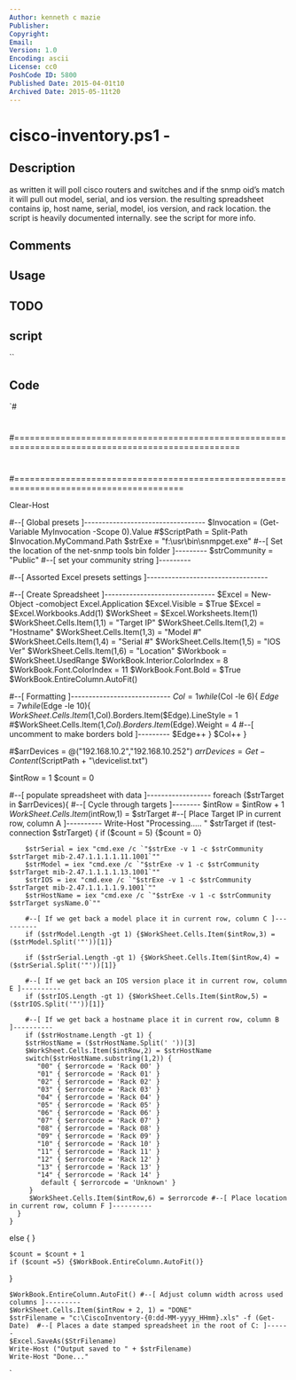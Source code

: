 ```yaml
---
Author: kenneth c mazie
Publisher: 
Copyright: 
Email: 
Version: 1.0
Encoding: ascii
License: cc0
PoshCode ID: 5800
Published Date: 2015-04-01t10
Archived Date: 2015-05-11t20
---
```


# cisco-inventory.ps1 - 

## Description

as written it will poll cisco routers and switches and if the snmp oid’s match it will pull out model, serial, and ios version.  the resulting spreadsheet contains ip, host name, serial, model, ios version, and rack location.  the script is heavily documented internally.  see the script for more info.

## Comments



## Usage



## TODO



## script

``

## Code

`#
 #
 #==================================================================================================
 #
 #
 #=======================================================================================
 
 Clear-Host
 
 #--[ Global presets ]----------------------------------
 $Invocation = (Get-Variable MyInvocation -Scope 0).Value
 #$ScriptPath = Split-Path $Invocation.MyCommand.Path
 $strExe = "f:\usr\bin\snmpget.exe"    #--[ Set the location of the net-snmp tools bin folder ]---------
 $strCommunity = "Public"              #--[ set your community string ]---------
 
 #--[ Assorted Excel presets settings ]----------------------------------
 
 #--[ Create Spreadsheet ]-------------------------------
 $Excel = New-Object -comobject Excel.Application
 $Excel.Visible = $True
 $Excel = $Excel.Workbooks.Add(1)
 $WorkSheet = $Excel.Worksheets.Item(1)
 $WorkSheet.Cells.Item(1,1) = "Target IP"
 $WorkSheet.Cells.Item(1,2) = "Hostname"
 $WorkSheet.Cells.Item(1,3) = "Model #"
 $WorkSheet.Cells.Item(1,4) = "Serial #"
 $WorkSheet.Cells.Item(1,5) = "IOS Ver"
 $WorkSheet.Cells.Item(1,6) = "Location"
 $Workbook = $WorkSheet.UsedRange
 $WorkBook.Interior.ColorIndex = 8
 $WorkBook.Font.ColorIndex = 11
 $WorkBook.Font.Bold = $True
 $WorkBook.EntireColumn.AutoFit()
 
 #--[ Formatting ]----------------------------
 $Col = 1
 while ($Col -le 6){
 	$Edge = 7
 	while ($Edge -le 10){
 		$WorkSheet.Cells.Item(1,$Col).Borders.Item($Edge).LineStyle = 1
 		#$WorkSheet.Cells.Item(1,$Col).Borders.Item($Edge).Weight = 4   #--[ uncomment to make borders bold ]---------
 		$Edge++
 	}
 	$Col++
 }
 
 #$arrDevices = @("192.168.10.2","192.168.10.252")
 $arrDevices = Get-Content ($ScriptPath + "\devicelist.txt")
 
 $intRow = 1
 $count = 0
 
 
 #--[ populate spreadsheet with data ]------------------
 foreach ($strTarget in $arrDevices){ #--[ Cycle through targets ]--------
    $intRow = $intRow + 1 
    $WorkSheet.Cells.Item($intRow,1) = $strTarget #--[ Place Target IP in current row, column A ]----------
    Write-Host "Processing..... " $strTarget
    if (test-connection $strTarget) {
 		if ($count = 5) {$count = 0}
 		
 		$strSerial = iex "cmd.exe /c `"$strExe -v 1 -c $strCommunity $strTarget mib-2.47.1.1.1.1.11.1001`""
 		$strModel = iex "cmd.exe /c `"$strExe -v 1 -c $strCommunity $strTarget mib-2.47.1.1.1.1.13.1001`""
 		$strIOS = iex "cmd.exe /c `"$strExe -v 1 -c $strCommunity $strTarget mib-2.47.1.1.1.1.9.1001`""
 		$strHostName = iex "cmd.exe /c `"$strExe -v 1 -c $strCommunity $strTarget sysName.0`""
 		
 		#--[ If we get back a model place it in current row, column C ]----------
 		if ($strModel.Length -gt 1) {$WorkSheet.Cells.Item($intRow,3) = ($strModel.Split('"'))[1]} 
 		
 		if ($strSerial.Length -gt 1) {$WorkSheet.Cells.Item($intRow,4) = ($strSerial.Split('"'))[1]}
 		
 		#--[ If we get back an IOS version place it in current row, column E ]----------
 		if ($strIOS.Length -gt 1) {$WorkSheet.Cells.Item($intRow,5) = ($strIOS.Split('"'))[1]}
 		
 		#--[ If we get back a hostname place it in current row, column B ]----------
 		if ($strHostname.Length -gt 1) {
 		$strHostName = ($strHostName.Split(' '))[3]
 		$WorkSheet.Cells.Item($intRow,2) = $strHostName 
 		switch($strHostName.substring(1,2)) {
 		   "00" { $errorcode = 'Rack 00' }
 		   "01" { $errorcode = 'Rack 01' }
 		   "02" { $errorcode = 'Rack 02' }
 		   "03" { $errorcode = 'Rack 03' }
 		   "04" { $errorcode = 'Rack 04' }
 		   "05" { $errorcode = 'Rack 05' }
 		   "06" { $errorcode = 'Rack 06' }
 		   "07" { $errorcode = 'Rack 07' }
 		   "08" { $errorcode = 'Rack 08' }
 		   "09" { $errorcode = 'Rack 09' }
 		   "10" { $errorcode = 'Rack 10' }
 		   "11" { $errorcode = 'Rack 11' }
 		   "12" { $errorcode = 'Rack 12' }
 		   "13" { $errorcode = 'Rack 13' }
 		   "14" { $errorcode = 'Rack 14' }
            default { $errorcode = 'Unknown' }
         }  
         $WorkSheet.Cells.Item($intRow,6) = $errorcode #--[ Place location in current row, column F ]----------
 	  }
    } 
 else
 {
 		}
 		
 	$count = $count + 1
 	if ($count =5) {$WorkBook.EntireColumn.AutoFit()}
 }
 
 	$WorkBook.EntireColumn.AutoFit() #--[ Adjust column width across used columns ]---------
 	$WorkSheet.Cells.Item($intRow + 2, 1) = "DONE" 
 	$strFilename = "c:\CiscoInventory-{0:dd-MM-yyyy_HHmm}.xls" -f (Get-Date)  #--[ Places a date stamped spreadsheet in the root of C: ]------
 	$Excel.SaveAs($StrFilename)
 	Write-Host ("Output saved to " + $strFilename)
 	Write-Host "Done..."
`

